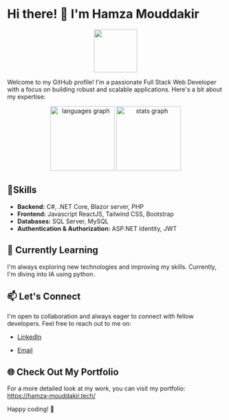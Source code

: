# Hi there! 👋 I'm Hamza Mouddakir
<div id="header" align="center">
  <img src="https://media.giphy.com/media/M9gbBd9nbDrOTu1Mqx/giphy.gif" width="100"/>
</div> 

Welcome to my GitHub profile! I'm a passionate Full Stack Web Developer with a focus on building robust and scalable applications. Here's a bit about my expertise:

<div  >
  <div align="center">
    <img src="https://github-readme-stats.vercel.app/api/top-langs?username=microappstech&locale=en&hide_title=false&layout=compact&card_width=320&langs_count=5&theme=dracula&hide_border=false" height="150" alt="languages graph"  />
  <img src="https://github-readme-stats.vercel.app/api?username=microappstech&hide_title=false&hide_rank=false&show_icons=true&include_all_commits=true&count_private=true&disable_animations=false&theme=dracula&locale=en&hide_border=false" height="150" alt="stats graph"  />
</div>
  <picture>
    
  
</picture>
</div>

## 🚀Skills

- **Backend:** C#, .NET Core, Blazor server, PHP
- **Frontend:** Javascript ReactJS, Tailwind CSS, Bootstrap
- **Databases:** SQL Server, MySQL
- **Authentication & Authorization:** ASP.NET Identity, JWT
<!-- (url)- **Other Technologies:** [List any other relevant technologies or frameworks you're experienced with] 

## 💻 Projects

Check out some of the cool projects I've been working on:

### [Project Name 1]

- [Brief description and link to the project]

### [Project Name 2]

- [Brief description and link to the project]

### [Project Name 3]

- [Brief description and link to the project]-->

## 🌱 Currently Learning

I'm always exploring new technologies and improving my skills. Currently, I'm diving into IA using python.

## 📫 Let's Connect

I'm open to collaboration and always eager to connect with fellow developers. Feel free to reach out to me on:

- [LinkedIn](https://ma.linkedin.com/in/hamza-mouddakir-b4467a1b9)
<!--
- [Twitter](https://twitter.com/your-twitter-handle)
-->
- [Email](mailto:Hamzamouddakur@gmail.com)
<!--
## 🎓 Education

[Briefly mention your educational background, if applicable]

## 👨‍💻 Experience

[Highlight any relevant work experience or projects]
-->
## 🌐 Check Out My Portfolio

For a more detailed look at my work, you can visit my portfolio: https://hamza-mouddakir.tech/

Happy coding! 🚀
